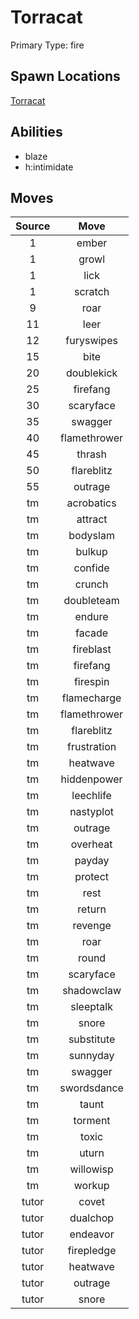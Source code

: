 # Torracat  
Primary Type: fire  
  
## Spawn Locations  
[Torracat](/data/spawn_presets/torracat.md)  
  
## Abilities  
  * blaze
  * h:intimidate
  
  
## Moves  
  
| Source | Move |  
|:---:|:---:|  
| 1 | ember |  
| 1 | growl |  
| 1 | lick |  
| 1 | scratch |  
| 9 | roar |  
| 11 | leer |  
| 12 | furyswipes |  
| 15 | bite |  
| 20 | doublekick |  
| 25 | firefang |  
| 30 | scaryface |  
| 35 | swagger |  
| 40 | flamethrower |  
| 45 | thrash |  
| 50 | flareblitz |  
| 55 | outrage |  
| tm | acrobatics |  
| tm | attract |  
| tm | bodyslam |  
| tm | bulkup |  
| tm | confide |  
| tm | crunch |  
| tm | doubleteam |  
| tm | endure |  
| tm | facade |  
| tm | fireblast |  
| tm | firefang |  
| tm | firespin |  
| tm | flamecharge |  
| tm | flamethrower |  
| tm | flareblitz |  
| tm | frustration |  
| tm | heatwave |  
| tm | hiddenpower |  
| tm | leechlife |  
| tm | nastyplot |  
| tm | outrage |  
| tm | overheat |  
| tm | payday |  
| tm | protect |  
| tm | rest |  
| tm | return |  
| tm | revenge |  
| tm | roar |  
| tm | round |  
| tm | scaryface |  
| tm | shadowclaw |  
| tm | sleeptalk |  
| tm | snore |  
| tm | substitute |  
| tm | sunnyday |  
| tm | swagger |  
| tm | swordsdance |  
| tm | taunt |  
| tm | torment |  
| tm | toxic |  
| tm | uturn |  
| tm | willowisp |  
| tm | workup |  
| tutor | covet |  
| tutor | dualchop |  
| tutor | endeavor |  
| tutor | firepledge |  
| tutor | heatwave |  
| tutor | outrage |  
| tutor | snore |  
  
